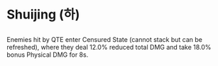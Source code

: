 # Shuijing (하)

##

Enemies hit by QTE enter Censured State (cannot stack but can be refreshed), where they deal 12.0% reduced total DMG and take 18.0% bonus Physical DMG for 8s.
